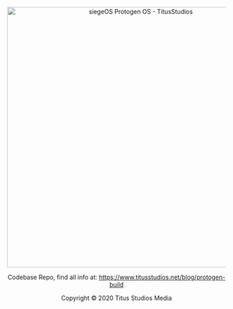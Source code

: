 <p align="center">
  <a href="https://www.titusstudios.net/">
    <img
      alt="siegeOS Protogen OS - TitusStudios"
      title="www.titusstudios.net/"
      src="https://www.titusstudios.net/data/static/images/siegeos.png"
      width="600"
    />
  </a>
  
  <p align="center">Codebase Repo, find all info at: <a href="https://www.titusstudios.net/blog/protogen-build">https://www.titusstudios.net/blog/protogen-build</a></p>
</p>
<p align="center">Copyright © 2020 Titus Studios Media</p>
